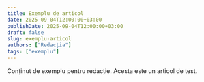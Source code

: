 ```yaml
---
title: Exemplu de articol
date: 2025-09-04T12:00:00+03:00
publishDate: 2025-09-04T12:00:00+03:00
draft: false
slug: exemplu-articol
authors: ["Redacția"]
tags: ["exemplu"]
---
```


Conținut de exemplu pentru redacție. Acesta este un articol de test.

